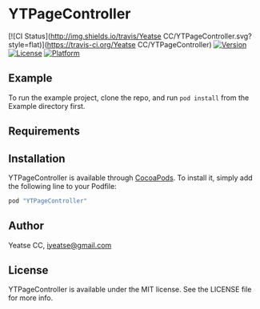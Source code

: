 # YTPageController

[![CI Status](http://img.shields.io/travis/Yeatse CC/YTPageController.svg?style=flat)](https://travis-ci.org/Yeatse CC/YTPageController)
[![Version](https://img.shields.io/cocoapods/v/YTPageController.svg?style=flat)](http://cocoapods.org/pods/YTPageController)
[![License](https://img.shields.io/cocoapods/l/YTPageController.svg?style=flat)](http://cocoapods.org/pods/YTPageController)
[![Platform](https://img.shields.io/cocoapods/p/YTPageController.svg?style=flat)](http://cocoapods.org/pods/YTPageController)

## Example

To run the example project, clone the repo, and run `pod install` from the Example directory first.

## Requirements

## Installation

YTPageController is available through [CocoaPods](http://cocoapods.org). To install
it, simply add the following line to your Podfile:

```ruby
pod "YTPageController"
```

## Author

Yeatse CC, iyeatse@gmail.com

## License

YTPageController is available under the MIT license. See the LICENSE file for more info.
